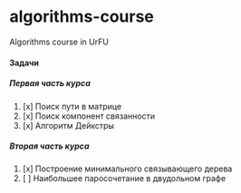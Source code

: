 # algorithms-course
Algorithms course in UrFU

#### Задачи
##### Первая часть курса
1. [x] Поиск пути в матрице
2. [x] Поиск компонент связанности
3. [x] Алгоритм Дейкстры

##### Вторая часть курса
1. [x] Построение минимального связывающего дерева
2. [ ] Наибольшее паросочетание в двудольном графе
